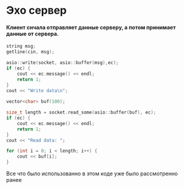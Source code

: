 # Эхо сервер
#### Клиент снчала отправляет данные серверу, а потом принимает данные от сервера.

```cpp
string msg;
getline(cin, msg);

asio::write(socket, asio::buffer(msg),ec);
if (ec) {
	cout << ec.message() << endl;
	return 1;
}
cout << "Write data\n";
	
vector<char> buf(100);

size_t length = socket.read_some(asio::buffer(buf), ec);
if (ec) {
	cout << ec.message() << endl;
	return 1;
}
cout << "Read data: ";

for (int i = 0; i < length; i++) {
	cout << buf[i];
}
```
Все что было использованно в этом коде уже было рассмотренно ранее